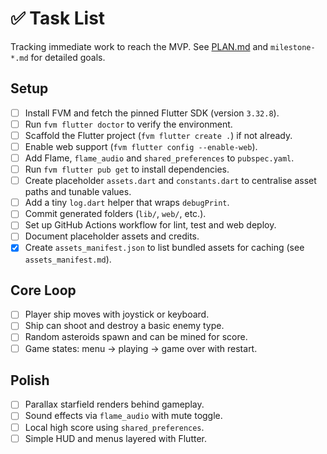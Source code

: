 # ✅ Task List

Tracking immediate work to reach the MVP. See [PLAN.md](PLAN.md) and
`milestone-*.md` for detailed goals.

## Setup

- [ ] Install FVM and fetch the pinned Flutter SDK (version `3.32.8`).
- [ ] Run `fvm flutter doctor` to verify the environment.
- [ ] Scaffold the Flutter project (`fvm flutter create .`) if not already.
- [ ] Enable web support (`fvm flutter config --enable-web`).
- [ ] Add Flame, `flame_audio` and `shared_preferences` to `pubspec.yaml`.
- [ ] Run `fvm flutter pub get` to install dependencies.
- [ ] Create placeholder `assets.dart` and `constants.dart` to centralise asset
      paths and tunable values.
- [ ] Add a tiny `log.dart` helper that wraps `debugPrint`.
- [ ] Commit generated folders (`lib/`, `web/`, etc.).
- [ ] Set up GitHub Actions workflow for lint, test and web deploy.
- [ ] Document placeholder assets and credits.
- [x] Create `assets_manifest.json` to list bundled assets for caching
  (see `assets_manifest.md`).

## Core Loop

- [ ] Player ship moves with joystick or keyboard.
- [ ] Ship can shoot and destroy a basic enemy type.
- [ ] Random asteroids spawn and can be mined for score.
- [ ] Game states: menu → playing → game over with restart.

## Polish

- [ ] Parallax starfield renders behind gameplay.
- [ ] Sound effects via `flame_audio` with mute toggle.
- [ ] Local high score using `shared_preferences`.
- [ ] Simple HUD and menus layered with Flutter.
